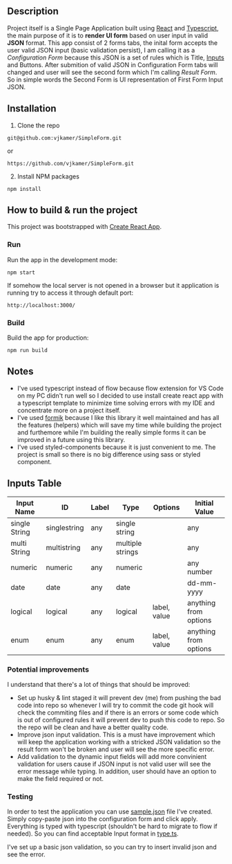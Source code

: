 ## Description

Project itself is a Single Page Application built using [React](https://reactjs.org/) and [Typescript](https://www.typescriptlang.org/), the main purpose of it is to **render UI form** based on user input in valid **JSON** format. This app consist of 2 forms tabs, the inital form accepts the user valid JSON input (basic validation persist), I am calling it as a _Configuration Form_ because this JSON is a set of rules which is Title, [Inputs](#inputs-table) and Buttons. After submition of valid JSON in Configuration Form tabs will changed and user will see the second form which I'm calling _Result Form_. So in simple words the Second Form is UI representation of First Form Input JSON.

## Installation

1. Clone the repo

```
git@github.com:vjkamer/SimpleForm.git
```

or

```
https://github.com/vjkamer/SimpleForm.git
```

2. Install NPM packages

```
npm install
```

## How to build & run the project

This project was bootstrapped with [Create React App](https://github.com/facebook/create-react-app).

### Run

Run the app in the development mode:

```
npm start
```

If somehow the local server is not opened in a browser but it application is running try to access it through default port:

```
http://localhost:3000/
```

### Build

Build the app for production:

```
npm run build
```

## Notes

- I've used typescript instead of flow because flow extension for VS Code on my PC didn't run well so I decided to use install create react app with a typescript template to minimize time solving errors with my IDE and concentrate more on a project itself.
- I've used [formik](https://formik.org/) because I like this library it well maintained and has all the features (helpers) which will save my time while building the project and furthemore while I'm building the really simple forms it can be improved in a future using this library.
- I've used styled-components because it is just convenient to me. The project is small so there is no big difference using sass or styled component.

## Inputs Table

| Input Name    | ID           | Label | Type             | Options      | Initial Value         |
| ------------- | ------------ | ----- | ---------------- | ------------ | --------------------- |
| single String | singlestring | any   | single string    |              | any                   |
| multi String  | multistring  | any   | multiple strings |              | any                   |
| numeric       | numeric      | any   | numeric          |              | any number            |
| date          | date         | any   | date             |              | dd-mm-yyyy            |
| logical       | logical      | any   | logical          | label, value | anything from options |
| enum          | enum         | any   | enum             | label, value | anything from options |

### Potential improvements

I understand that there's a lot of things that should be improved:

- Set up husky & lint staged it will prevent dev (me) from pushing the bad code into repo so whenever I will try to commit the code git hook will check the commiting files and if there is an errors or some code which is out of configured rules it will prevent dev to push this code to repo. So the repo will be clean and have a better quality code.
- Improve json input validation. This is a must have improvement which will keep the application working with a stricked JSON validation so the result form won't be broken and user will see the more specific error.
- Add validation to the dynamic input fields will add more convinient validation for users cause if JSON input is not valid user will see the error message while typing. In addition, user should have an option to make the field required or not.

### Testing

In order to test the application you can use [sample.json](./src/components//sampleInput.json) file I've created. Simply copy-paste json into the configuration form and click apply.
Everything is typed with typescript (shouldn't be hard to migrate to flow if needed). So you can find acceptable Input format in [type.ts](./src/components/types.ts).

I've set up a basic json validation, so you can try to insert invalid json and see the error.
